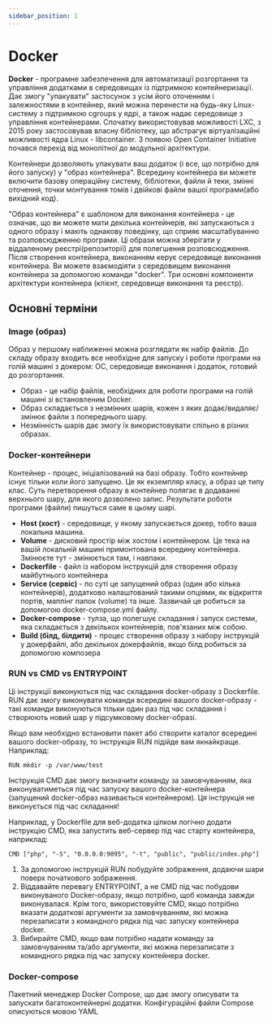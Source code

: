 ```yaml
---
sidebar_position: 1
---
```


# Docker

**Docker** - програмне забезпечення для автоматизації розгортання та управління додатками в середовищах із підтримкою 
контейнеризації. Дає змогу "упакувати" застосунок з усім його оточенням і залежностями в контейнер, який можна перенести
на будь-яку Linux-систему з підтримкою cgroups у ядрі, а також надає середовище з управління контейнерами. 
Спочатку використовував можливості LXC, з 2015 року застосовував власну бібліотеку, що абстрагує віртуалізаційні 
можливості ядра Linux - libcontainer. З появою Open Container Initiative почався перехід від монолітної до 
модульної архітектури.

Контейнери дозволяють упакувати ваш додаток (і все, що потрібно для його запуску) у "образ контейнера". Всередину 
контейнера ви можете включити базову операційну систему, бібліотеки, файли й теки, змінні оточення, точки монтування 
томів і двійкові файли вашої програми(або вихідний код).

"Образ контейнера" є шаблоном для виконання контейнера - це означає, що ви можете мати декілька контейнерів, які 
запускаються з одного образу і мають однакову поведінку, що сприяє масштабуванню та розповсюдженню програми. Ці 
образи можна зберігати у віддаленому реєстрі(репозиторії) для полегшення розповсюдження. Після створення контейнера, 
виконанням керує середовище виконання контейнера. Ви можете взаємодіяти з середовищем виконання контейнера за 
допомогою команди "docker". Три основні компоненти архітектури контейнера (клієнт, середовище виконання та реєстр).

## Основні терміни

### Image (образ)

Образ у першому наближенні можна розглядати як набір файлів. До складу образу входить все необхідне для запуску і роботи 
програми на голій машині з докером: ОС, середовище виконання і додаток, готовий до розгортання.

* Образ - це набір файлів, необхідних для роботи програми на голій машині зі встановленим Docker.
* Образ складається з незмінних шарів, кожен з яких додає/видаляє/змінює файли з попереднього шару.
* Незмінність шарів дає змогу їх використовувати спільно в різних образах.

### Docker-контейнери

Контейнер - процес, ініціалізований на базі образу. Тобто контейнер існує тільки коли його запущено. Це як екземпляр 
класу, а образ це типу клас. Суть перетворення образу в контейнер полягає в додаванні верхнього шару, для якого дозволено 
запис. Результати роботи програми (файли) пишуться саме в цьому шарі.

* **Host (хост)** - середовище, у якому запускається докер, тобто ваша локальна машина.
* **Volume** - дисковий простір між хостом і контейнером. Це тека на вашій локальній машині примонтована всередину контейнера. 
Змінюєте тут - змінюється там, і навпаки.
* **Dockerfile** - файл із набором інструкцій для створення образу майбутнього контейнера
* **Service (сервіс)** - по суті це запущений образ (один або кілька контейнерів), додатково налаштований такими опціями, 
як відкриття портів, маппінг папок (volume) та інше. Зазвичай це робиться за допомогою docker-compose.yml файлу.
* **Docker-compose** - тулза, що полегшує складання і запуск системи, яка складається з декількох контейнерів, 
пов'язаних між собою.
* **Build (білд, білдити)** - процес створення образу з набору інструкцій у докерфайлі, або декількох докерфайлів, 
якщо білд робиться за допомогою композера

### RUN vs CMD vs ENTRYPOINT

Ці інструкції виконуються під час складання docker-образу з Dockerfile. RUN дає змогу виконувати команди всередині вашого 
docker-образу - такі команди виконуються тільки один раз під час складання і створюють новий шар у підсумковому docker-образі.

Якщо вам необхідно встановити пакет або створити каталог всередині вашого docker-образу, то інструкція RUN підійде вам 
якнайкраще. Наприклад:

```
RUN mkdir -p /var/www/test
```

Інструкція CMD дає змогу визначити команду за замовчуванням, яка виконуватиметься під час запуску вашого docker-контейнера (запущений docker-образ називається контейнером). Ця інструкція не виконується під час складання!

Наприклад, у Dockerfile для веб-додатка цілком логічно додати інструкцію CMD, яка запустить веб-сервер під час старту контейнера, наприклад:

```
CMD ["php", "-S", "0.0.0.0:9095", "-t", "public", "public/index.php"]
```

1. За допомогою інструкцій RUN побудуйте зображення, додаючи шари поверх початкового зображення.
2. Віддавайте перевагу ENTRYPOINT, а не CMD під час побудови виконуваного Docker-образу, якщо потрібно, щоб команда
завжди виконувалася. Крім того, використовуйте CMD, якщо потрібно вказати додаткові аргументи за замовчуванням, 
які можна перезаписати з командного рядка під час запуску контейнера docker.
3. Вибирайте CMD, якщо вам потрібно надати команду за замовчуванням та/або аргументи, які можна перезаписати з 
командного рядка під час запуску контейнера docker.

### Docker-compose

Пакетний менеджер Docker Compose, що дає змогу описувати та запускати багатоконтейнерні додатки. Конфігураційні файли 
Compose описуються мовою YAML
